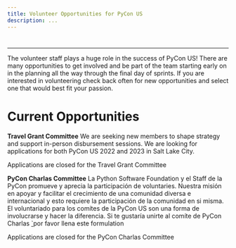```yaml
---
title: Volunteer Opportunities for PyCon US
description: ...
---
```



# 





---


The volunteer staff plays a huge role in the success of PyCon US! There are many opportunities to get involved and be part of the team starting early on in the planning all the way through the final day of sprints. If you are interested in volunteering check back often for new opportunities and select one that would best fit your passion.



# Current Opportunities


**Travel Grant Committee**
We are seeking new members to shape strategy and support in\-person disbursement sessions. We are looking for applications for both PyCon US 2022 and 2023 in Salt Lake City.


Applications are closed for the Travel Grant Committee


**PyCon Charlas Committee**
La Python Software Foundation y el Staff de la PyCon promueve y aprecia la participación de voluntaries. Nuestra misión en apoyar y facilitar el crecimiento de una comunidad diversa e internacional y esto requiere la participación de la comunidad en si misma. El voluntariado para los comítes de la PyCon US son una forma de involucrarse y hacer la diferencia. Si te gustaría unirte al comíte de PyCon Charlas [\`](#id1)por favor llena este formulation


Applications are closed for the PyCon Charlas Committee



